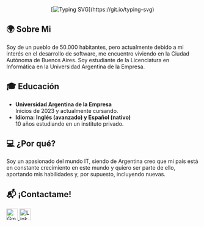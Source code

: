 <div align="center">

[![Typing SVG](https://readme-typing-svg.demolab.com?font=Jersey+15&size=30&pause=1000&color=42C3B4&background=9D56FF00&center=true&vCenter=true&repeat=false&random=false&width=435&lines=Hello!+Welcome+to+my+GitHub+page.)](https://git.io/typing-svg)  

</div>

<div align="left">

## 🌍 Sobre Mi
Soy de un pueblo de 50.000 habitantes, pero actualmente debido a mi interés en el desarrollo de software, me encuentro viviendo en la Ciudad Autónoma de Buenos Aires. Soy estudiante de la Licenciatura en Informática en la Universidad Argentina de la Empresa.

## 🎓 Educación
- **Universidad Argentina de la Empresa**  
  Inicios de 2023 y actualmente cursando.
- **Idioma: Inglés (avanzado) y Español (nativo)**  
  10 años estudiando en un instituto privado.

## 💻 ¿Por qué?
Soy un apasionado del mundo IT, siendo de Argentina creo que mi país está en constante crecimiento en este mundo y quiero ser parte de ello, aportando mis habilidades y, por supuesto, incluyendo nuevas.

## 📬 ¡Contactame!

<a href="https://mail.google.com/mail/?view=cm&fs=1&to=bernardo.ezequiel13@gmail.com">
  <img src="https://upload.wikimedia.org/wikipedia/commons/4/4e/Gmail_Icon.png" alt="Gmail Logo" width="30" />
</a>

<a href="https://www.linkedin.com/in/ezequielbernardo/">
  <img src="https://upload.wikimedia.org/wikipedia/commons/8/81/LinkedIn_icon.svg" alt="LinkedIn Logo" width="30" />
</a>

</div>




